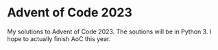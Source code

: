# Advent of Code 2023

My solutions to Advent of Code 2023. The soutions will be in Python 3. I hope to actually finish AoC this year.
